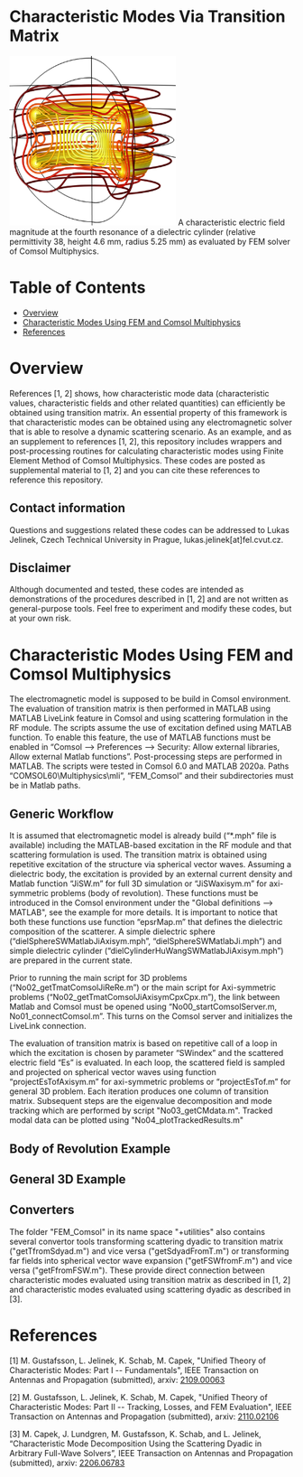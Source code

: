 # Characteristic Modes Via Transition Matrix

<img src="images/magEfourthPeak.png" alt="drawing" height="300"/>
A characteristic electric field magnitude at the fourth resonance of a dielectric cylinder (relative permittivity 38, height 4.6 mm, radius 5.25 mm) as evaluated by FEM solver of Comsol Multiphysics.

# Table of Contents
- [Overview](#overview)
- [Characteristic Modes Using FEM and Comsol Multiphysics](#characteristic-modes-using-FEM-and-comsol-multiphysics)
- [References](#references)

# Overview
References [1, 2] shows, how characteristic mode data (characteristic values, characteristic fields and other related quantities) can efficiently be obtained using transition matrix. An essential property of this framework is that characteristic modes can be obtained using any electromagnetic solver that is able to resolve a dynamic scattering scenario. As an example, and as an supplement to references [1, 2], this repository includes wrappers and post-processing routines for calculating characteristic modes using Finite Element Method of Comsol Multiphysics. These codes are posted as supplemental material to [1, 2] and you can cite these references to reference this repository.

## Contact information
Questions and suggestions related these codes can be addressed to Lukas Jelinek, Czech Technical University in Prague, lukas.jelinek[at]fel.cvut.cz.

## Disclaimer
Although documented and tested, these codes are intended as demonstrations of the procedures described in [1, 2] and are not written as general-purpose tools. Feel free to experiment and modify these codes, but at your own risk.

# Characteristic Modes Using FEM and Comsol Multiphysics
The electromagnetic model is supposed to be build in Comsol environment. The evaluation of transition matrix is then performed in MATLAB using MATLAB LiveLink feature in Comsol and using scattering formulation in the RF module. The scripts assume the use of excitation defined using MATLAB function. To enable this feature, the use of MATLAB functions must be enabled in “Comsol --> Preferences --> Security: Allow external libraries, Allow external Matlab functions”. Post-processing steps are performed in MATLAB. The scripts were tested in Comsol 6.0 and MATLAB 2020a. Paths “COMSOL60\Multiphysics\mli”, “FEM_Comsol” and their subdirectories must be in Matlab paths.

## Generic Workflow
It is assumed that electromagnetic model is already build (“*.mph” file is available) including the MATLAB-based excitation in the RF module and that scattering formulation is used. The transition matrix is obtained using repetitive excitation of the structure via spherical vector waves. Assuming a dielectric body, the excitation is provided by an external current density and Matlab function “JiSW.m” for full 3D simulation or “JiSWaxisym.m” for axi-symmetric problems (body of revolution). These functions must be introduced in the Comsol environment under the "Global definitions --> MATLAB", see the example for more details. It is important to notice that both these functions use function “epsrMap.m” that defines the dielectric composition of the scatterer. A simple dielectric sphere (“dielSphereSWMatlabJiAxisym.mph”, “dielSphereSWMatlabJi.mph”) and simple dielectric cylinder (“dielCylinderHuWangSWMatlabJiAxisym.mph”) are prepared in the current state. 

Prior to running the main script for 3D problems (“No02_getTmatComsolJiReRe.m”) or the main script for Axi-symmetric problems (“No02_getTmatComsolJiAxisymCpxCpx.m”), the link between Matlab and Comsol must be opened using “No00_startComsolServer.m, No01_connectComsol.m”. This turns on the Comsol server and initializes the LiveLink connection.

The evaluation of transition matrix is based on repetitive call of a loop in which the excitation is chosen by parameter “SWindex” and the scattered electric field “Es” is evaluated. In each loop, the scattered field is sampled and projected on spherical vector waves using function “projectEsTofAxisym.m” for axi-symmetric problems or “projectEsTof.m” for general 3D problem. Each iteration produces one column of transition matrix. Subsequent steps are the eigenvalue decomposition and mode tracking which are performed by script "No03_getCMdata.m". Tracked modal data can be plotted using "No04_plotTrackedResults.m"

## Body of Revolution Example

## General 3D Example

## Converters
The folder "FEM_Comsol" in its name space "+utilities" also contains several convertor tools transforming scattering dyadic to transition matrix ("getTfromSdyad.m") and vice versa ("getSdyadFromT.m") or transforming far fields into spherical vector wave expansion ("getFSWfromF.m") and vice versa ("getFfromFSW.m"). These provide direct connection between characteristic modes evaluated using transition matrix as described in [1, 2] and characteristic modes evaluated using scattering dyadic as described in [3].

# References
[1] M. Gustafsson, L. Jelinek, K. Schab, M. Capek,  "Unified Theory of Characteristic Modes: Part I -- Fundamentals", IEEE Transaction on Antennas and Propagation (submitted), arxiv: [2109.00063](https://arxiv.org/abs/2109.00063)

[2] M. Gustafsson, L. Jelinek, K. Schab, M. Capek, "Unified Theory of Characteristic Modes: Part II -- Tracking, Losses, and FEM Evaluation", IEEE Transaction on Antennas and Propagation (submitted), arxiv: [2110.02106](https://arxiv.org/abs/2110.02106)

[3] M. Capek, J. Lundgren, M. Gustafsson, K. Schab, and L. Jelinek, “Characteristic Mode Decomposition Using the Scattering Dyadic in Arbitrary Full-Wave Solvers”, IEEE Transaction on Antennas and Propagation (submitted), arxiv: [2206.06783](https://arxiv.org/abs/2206.06783)
